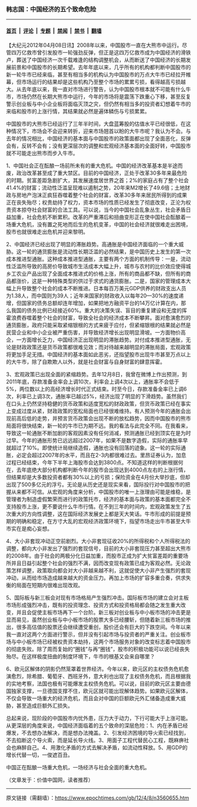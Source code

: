 ### 韩志国：中国经济的五个致命危险

---

#### [首页](../../../..?n3560655) &nbsp;|&nbsp; [评论](../../../../../epoch-comment?n3560655) &nbsp;|&nbsp; [专题](../../../../../epoch-special?n3560655) &nbsp;|&nbsp; [禁闻](../../../../../epoch-news?n3560655) &nbsp;|&nbsp; [禁书](../../../../../books?n3560655) &nbsp;|&nbsp; [翻墙](https://github.com/gfw-breaker/nogfw/blob/master/README.md?n3560655)


<div class="post_content" id="artbody" itemprop="articleBody">
 <!-- article content begin -->
 <p>
  【大纪元2012年04月08日讯】2008年以来，中国股市一直在大熊市中运行。尽管四万亿救市曾引发股市一轮强劲反弹，但正是这四万亿救市成为中国经济的滑铁卢，葬送了中国经济一次千载难逢的结构调整机会，从而断送了中国经济的长期发展前景和中国股市的长期希望。去年年底以来，几乎所有的机构都判断中国股市的新一轮牛市已经来临，甚至有相当多的机构认为中国股市的万点大牛市已经拉开帷幕，但市场运行的结果却是这些机构乃至整个市场的累累亏损，看得越高亏损越大。从去年底以来，我一直对市场进行警告，认为中国股市根本就不可能有什么牛市，市场仍然在长期大熊市中运行，今年的市场将是震荡下跌重心下移，甚至反复警示创业板与中小企业板将面临灭顶之灾，但仍然有相当多的投资者幻想着牛市的来临和股市的上涨行情，其结果就必然是遍体鳞伤与亏损累累。
 </p>
 <p>
  中国股市的大熊市已经运行了三年半时间，大盘蓝筹股的估值水平已经很低，在这种情况下，市场会不会迎来转折，迎来市场翘首以盼的大牛市呢？我认为不会。与去年的情况相比，中国经济的基本面与中国股市的政策面都出现了全面恶化，反弹会有，反转不会有；没有更深层次的调整和宏观经济基本面的全面好转，中国股市就不可能走出熊市而步入牛市。
 </p>
 <p>
  1、中国社会正在酝酿一场前所未有的重大危机。中国的经济改革基本是半途而废，政治改革甚至成了重大禁区。目前的中国经济，正处于改革30多年来最危险的时期。贫富差距急剧扩大，其发展速度居世界之首；2%的家庭占有了整个社会41.4%的财富；流动性泛滥呈现难以遏制之势，20年来M2增长了49.6倍；土地财政与房地产泡沫正疯狂吞噬着整个社会的财富，改革30多年来居民所得到的成果正在丧失殆尽；权贵劫持了权力，资本市场的性质已经发生了彻底改变，正沦为权贵资本掠夺社会财富的合法工具。可以说，当今的中国社会乱象丛生，社会矛盾日益加重，社会危机不断累积。改革的严重滞后和扭曲变形正在使中国社会酝酿着一场重大危机，没有置之死地而后生的危机变革，中国的社会经济就很难走出困境，股市也就很难走出危机并迎来黎明。
 </p>
 <p>
  2、中国经济已经出现了明显的滞胀趋势。高通胀是中国经济面临的一个重大威胁。这一轮的通货膨胀是流动性长期泛滥的必然结果，是中国历史上发生的第一次成本推进型通胀。这种成本推进型通胀，主要有两个方面的机制传导：一是，流动性泛滥所导致的高房价导致城市生活成本大幅上升，城市与农村的比价效应使得城乡工农业产品出现了全面成本推进式的价格上涨，所有的商品都不缺，但所有的商品都涨价，这是一种特殊类型的供过于求式的通货膨胀。二是，国家的管理成本大幅上升导致整个社会的成本不断推进。日本每百万美元GDP供养的财政支出人员为1.38人，而中国则为39人；近年来国家的财政收入以每年20—30%的速度递增，但国家的债务总额却连年增加，如果把地方融资平台的14万亿计算在内，那么我国的债务比例已经接近60%。重大的决策失误、盲目的重复建设和无度的挥霍浪费吞噬着整个社会的财富，导致全社会的经济成本不断攀昇。面对愈演愈烈的通货膨胀，政府只能采取紧缩银根的方式来疲于应付，但紧缩银根的结果就必然是民营企业和中小企业被严重伤害，并导致经济增长出现明显滑坡。一方面物价高企，一方面增长乏力，中国经济正出现明显的滞胀趋势。对付成本推进型通胀，无论是财政政策还是货币政策都很难见效；而对待越来越明显的滞胀局面，宏观政策将更加手足无措。中国经济的基本面如此恶劣，还指望股市出现牛市甚至万点以上的大牛市，除了自欺欺人以外，就是社会财富与自身财富的肆意挥霍。
 </p>
 <p>
  3、宏观政策已出现全面的紧缩趋势。去年12月8日，我曾在微博上作出预测，到2011年底，存款准备金率会上调10次，利率会上调4次以上，通胀率不会低于5%，两位数以上的高经济增长时代正式结束。时至今日，存款准备金率已上调6次，利率已上调3次，通胀率已越过5%，经济出现了明显的下滑趋势。虽然我们在口头上仍然坚持稳健的货币政策和适度宽松的财政政策，但货币政策已经在事实上变成过度从紧，财政政策的宽松局面也已经很难维持。有人预测今年的通胀会出现前高后低的走势，并预言货币政策会出现不断的放松趋势，因而中国股市的熊市局面将很快结束，新一轮的牛市已为期不远。我的看法与此完全不同。在我看来，导致这一轮通胀不断加剧的客观因素没有任何消减，预测通胀已经到顶实在是为时过早。今年的通胀形势已远远超过2007年，如果不是数字造假，实际的通胀率早就超过了10%。即使统计局继续造假，通胀也没有回落的迹象。这一轮的实际通胀，必定会超过2007年的水平，而且在2-3内都很难过去。里昂证券认为，加息过程已经结束，今年下半年上海股市会达到3800点。不知道这样的判断根据何在，去年底绝大部分机构都判断今年的股市会出现达到4000点左右的上涨行情，但结果却是大多数投资者都有30%以上的亏损；保险资金在4月份大举抄底，但却出现了500多亿元的浮亏。无论是从历史还是现实来看，国际投行对中国股市的把握从来都不可信。从宏观的角度来分析，中国股市的唯一上涨理由可能是维稳，是管理者为制造虚假繁荣而进行的政策托市，经济的基本面与政策的基本面都完全不支持股市上涨，更不要说什么牛市行情。在不到三年的时间内，宏观政策发生了五次重大的方向性调整，这在国际经济发展史上都是天大笑话。牛市形成的前提是预期的明确和稳定，在方寸大乱的宏观经济政策环境下，指望市场走出牛市甚至大牛市实在是痴心妄想。
 </p>
 <p>
  4、大小非套现冲动正空前剧烈。大小非套现征收20%的所得税和个人所得税法的调整，都向大小非发出了强烈的套现信号，目前的大小非套现压力甚至超出大熊市的2008年。由于社会的两极分化日益加重，而股市正成为扩大贫富差距的重要场所并且日益引起整个社会的强烈不满，因而改变现有政策已成为客观必然。无论政策怎样调整，政策取向都会对大小非越来越不利，这就促使大小非产生强烈的套现冲动，从而给市场造成越来越大的资金压力。再加上市场的扩容多重合奏，供求失衡的局面在短期内很难出现改观。
 </p>
 <p>
  5、国际板与新三板会对现有市场格局产生强烈冲击。国际板市场的建立会对主板市场形成强烈冲击，既有的投资理念、投资方式和投资格局都会随之发生重大改变，并且会促使主板市场再下一个台阶。新三板对创业板与中小板市场的冲击更是显而易见，虽然创业板与中小板市场的股票大多已经腰斩，但随着新三板市场的推出，很多高估值的股票还会继续遭受重创，股价还会有巨大的下跌空间。今年以来我一直对这两个方面进行警示，但并没有引起市场与投资者的严重关注。创业板市场与中小板市场已经被权贵资本劫持，这两个市场服务对象的改变标志着中国股市的彻底失败。除了周而复始的“圈钱”与再“圈钱”，股市的积极功能可以说已经丧失殆尽。在这样极度扭曲的制度环境下，牛市的根基又会来自哪里？
 </p>
 <p>
  6、欧元区解体的阴影仍然笼罩着世界经济。今年以来，欧元区的主权债务危机愈演愈烈，除希腊、葡萄牙、西班牙外，意大利也出现了主权债务危机，而且根据我的实地考察，法国也极有可能爆发主权债务危机。可以说，目前的欧元区主要由德国独家支撑，一旦德国支撑不住，欧元区就可能出现解体趋势。如果欧元区解体，不仅会导致一场重大的经济危机，而且会对中国的巨额欧元外汇储备造成重大威胁，甚至造成巨额外汇损失。
 </p>
 <p>
  总起来说，现阶段的中国股市内忧外患，压力大于动力，下行可能大于上涨可能。从更深层的角度来说，中国经济面临着的五个致命的深层危险：1、内在矛盾已经爆发，不去想办法解决，而是想办法掩盖。2、引发经济困境的导火索已经找到，不去掐断这个导火索，而是延长导火线。3、用面子工程代替民心工程，既麻痹社会也麻醉自己。4、用激化矛盾的方式去解决矛盾，如流动性释放。5、用GDP的增长代替一切，一俊遮百丑。
 </p>
 <p>
  中国正在酝酿一场重大危机，一场经济与社会全面的重大危机。
 </p>
 <p>
  （文章发于：价值中国网，读者推荐）
 </p>
 <!-- article content end -->
 <div id="below_article_ad">
 </div>
</div>


---

原文链接（需翻墙）：https://www.epochtimes.com/gb/12/4/8/n3560655.htm